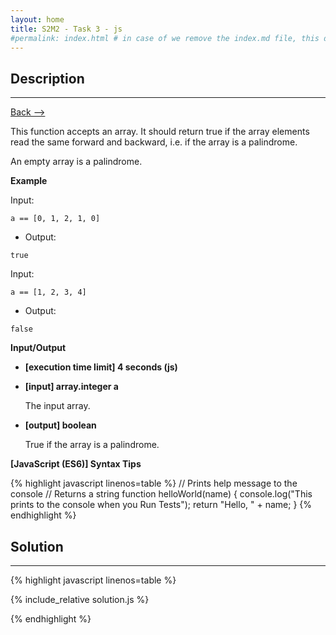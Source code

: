 ```yaml
---
layout: home
title: S2M2 - Task 3 - js
#permalink: index.html # in case of we remove the index.md file, this doc will be the index page
---
```


<div class="row">
<div class="columnStmt" markdown="1">

##  Description
------

[Back --> ](../README.md)

This function accepts an array. It should return true if the array elements read the same forward and backward, i.e. if the array is a palindrome.

An empty array is a palindrome.

**Example**

Input:

```
a == [0, 1, 2, 1, 0]
```

-   Output:

```
true
```

Input:

```
a == [1, 2, 3, 4]
```

-   Output:

```
false
```

**Input/Output**

* **[execution time limit] 4 seconds (js)**

* **[input] array.integer a**

    The input array.

* **[output] boolean**

    True if the array is a palindrome.

**[JavaScript (ES6)] Syntax Tips**

{% highlight javascript linenos=table %}
// Prints help message to the console
// Returns a string
function helloWorld(name) {
    console.log("This prints to the console when you Run Tests");
    return "Hello, " + name;
}
{% endhighlight %}

</div>
<div class="columnSol" markdown="1">

## Solution
------

{% highlight javascript linenos=table %}

{% include_relative solution.js %}

{% endhighlight %}

</div>
</div>